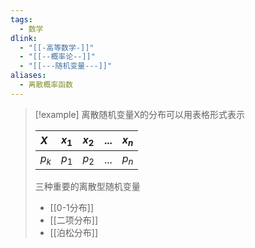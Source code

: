 ```yaml
---
tags:
  - 数学
dlink:
  - "[[-高等数学-]]"
  - "[[--概率论--]]"
  - "[[---随机变量---]]"
aliases:
  - 离散概率函数
---
```

>[!example] 
> 离散随机变量X的分布可以用表格形式表示
> 
> | $X$     | $x_{1}$     | $x_{2}$     | $...$     | $x_{n}$     |
> |:-----|:-----|:-----|:-----|:-----|
> | $p_{k}$     | $p_{1}$     | $p_{2}$     | $...$     | $p_{n}$     |
> 
> 三种重要的离散型随机变量
> - [[0-1分布]]
> - [[二项分布]]
> - [[泊松分布]]

